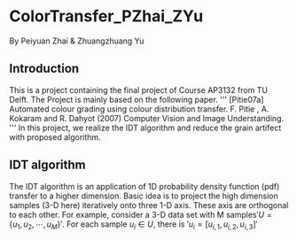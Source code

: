 # ColorTransfer_PZhai_ZYu

By Peiyuan Zhai & Zhuangzhuang Yu

## Introduction

This is a project containing the final project of Course AP3132 from TU Delft. The Project is mainly based on the following paper.
'''
[Pitie07a] Automated colour grading using colour distribution transfer.
F. Pitie , A. Kokaram and R. Dahyot (2007) Computer Vision and Image
Understanding.
'''
In this project, we realize the IDT algorithm and reduce the grain artifect with proposed algorithm.

## IDT algorithm

The IDT algorithm is an application of 1D probability density function (pdf) transfer to a higher dimension. Basic idea is to project the high dimension samples (3-D here) iteratively onto three 1-D axis. These axis are orthogonal to each other. For example, consider a 3-D data set with M samples$'U=\{u_1,u_2,\cdots,u_M\}'$. For each sample $u_i\in U$, there is $'u_i=[u_{i,1},u_{i,2},u_{i,3}]'$

